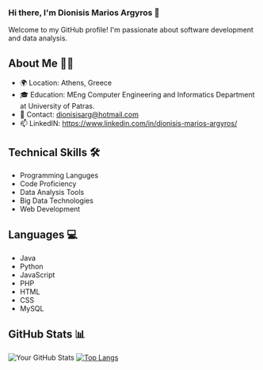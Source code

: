 ### Hi there, I'm Dionisis Marios Argyros 👋

Welcome to my GitHub profile! I'm passionate about software development and data analysis.

## About Me 👨‍💻
- 🌍 Location: Athens, Greece
- 🎓 Education:  MEng Computer Engineering and Informatics Department at University of Patras.
- 📧 Contact: dionisisarg@hotmail.com
- 📫 LinkedIN: https://www.linkedin.com/in/dionisis-marios-argyros/


## Technical Skills 🛠️
- Programming Languges
- Code Proficiency
- Data Analysis Tools
- Big Data Technologies
- Web Development


 ## Languages 💻
 - Java
 - Python
 - JavaScript
 - PHP
 - HTML
 - CSS
 - MySQL

## GitHub Stats 📊
![Your GitHub Stats](https://github-readme-stats.vercel.app/api?username=Dionisisarg&show_icons=true)
[![Top Langs](https://github-readme-stats.vercel.app/api/top-langs/?username=Dionisisarg)](https://github.com/Dionisisarg/github-readme-stats)
